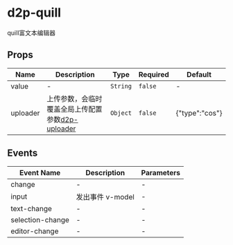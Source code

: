 # d2p-quill

quill富文本编辑器

## Props

<!-- @vuese:d2p-quill:props:start -->
|Name|Description|Type|Required|Default|
|---|---|---|---|---|
|value|-|`String`|`false`|-|
|uploader|上传参数，会临时覆盖全局上传配置参数[d2p-uploader](/guide/extends/uploader.html)|`Object`|`false`|{"type":"cos"}|

<!-- @vuese:d2p-quill:props:end -->


## Events

<!-- @vuese:d2p-quill:events:start -->
|Event Name|Description|Parameters|
|---|---|---|
|change|-|-|
|input|发出事件 v-model|-|
|text-change|-|-|
|selection-change|-|-|
|editor-change|-|-|

<!-- @vuese:d2p-quill:events:end -->


